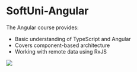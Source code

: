 # SoftUni-Angular
The Angular course provides: 
- Basic understanding of TypeScript and Angular 
- Covers component-based architecture 
- Working with remote data using RxJS

<div data-target="readme-toc.content" class="Box-body px-5 pb-5">
<p dir="auto">
<a href="https://softuni.bg/trainings/4112/angular-june-2023#lesson-54996">
<img src="https://miro.medium.com/v2/resize:fit:640/format:webp/1*YTTGdY_5JAA9KDBAtfEcBQ.png" style="max-width: 50%;](https://miro.medium.com/v2/resize:fit:640/format:webp/1*YTTGdY_5JAA9KDBAtfEcBQ.png)https://miro.medium.com/v2/resize:fit:640/format:webp/1*YTTGdY_5JAA9KDBAtfEcBQ.png">
</a></p>
</div>
